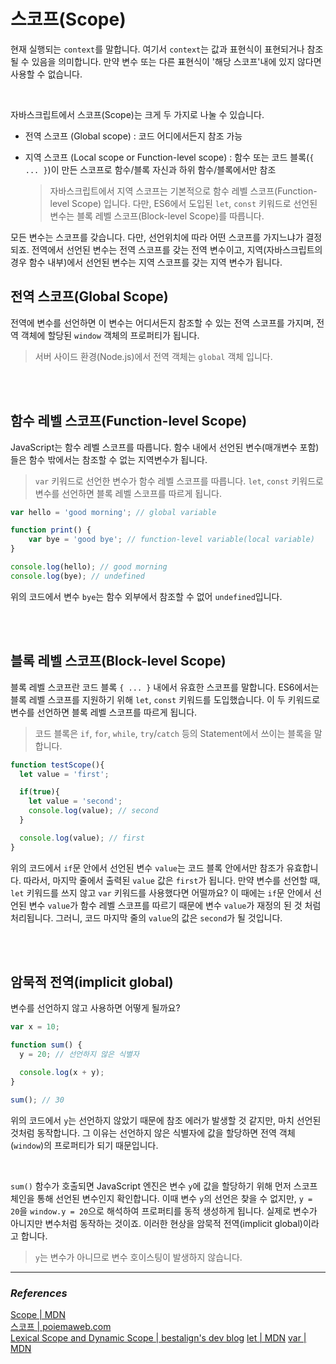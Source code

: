 # 스코프(Scope)
현재 실행되는 `context`를 말합니다. 여기서 `context`는 값과 표현식이 표현되거나 참조 될 수 있음을 의미합니다. 
만약 변수 또는 다른 표현식이 '해당 스코프'내에 있지 않다면 사용할 수 없습니다.

<br />

자바스크립트에서 스코프(Scope)는 크게 두 가지로 나눌 수 있습니다. 
- 전역 스코프 (Global scope) : 코드 어디에서든지 참조 가능
- 지역 스코프 (Local scope or Function-level scope) : 함수 또는 코드 블록(`{ ... }`)이 만든 스코프로 함수/블록 자신과 하위 함수/블록에서만 참조

    > 자바스크립트에서 지역 스코프는 기본적으로 함수 레벨 스코프(Function-level Scope) 입니다. 다만, ES6에서 도입된 `let`, `const` 키워드로 선언된 변수는 블록 레벨 스코프(Block-level Scope)를 따릅니다.

모든 변수는 스코프를 갖습니다. 다만, 선언위치에 따라 어떤 스코프를 가지느냐가 결정되죠.
전역에서 선언된 변수는 전역 스코프를 갖는 전역 변수이고, 지역(자바스크립트의 경우 함수 내부)에서 선언된 변수는 지역 스코프를 갖는 지역 변수가 됩니다.

## 전역 스코프(Global Scope)
전역에 변수를 선언하면 이 변수는 어디서든지 참조할 수 있는 전역 스코프를 가지며, 전역 객체에 할당된 `window` 객체의 프로퍼티가 됩니다.

> 서버 사이드 환경(Node.js)에서 전역 객체는 `global` 객체 입니다.

<br /><br />

## 함수 레벨 스코프(Function-level Scope)
JavaScript는 함수 레벨 스코프를 따릅니다. 함수 내에서 선언된 변수(매개변수 포함)들은 함수 밖에서는 참조할 수 없는 지역변수가 됩니다.
> `var` 키워드로 선언한 변수가 함수 레벨 스코프를 따릅니다. `let`, `const` 키워드로 변수를 선언하면 블록 레벨 스코프를 따르게 됩니다.

```javascript
var hello = 'good morning'; // global variable

function print() {
	var bye = 'good bye'; // function-level variable(local variable)
}

console.log(hello); // good morning
console.log(bye); // undefined
```
위의 코드에서 변수 `bye`는 함수 외부에서 참조할 수 없어 `undefined`입니다.

<br /><br />

## 블록 레벨 스코프(Block-level Scope)
블록 레벨 스코프란 코드 블록 `{ ... }` 내에서 유효한 스코프를 말합니다.
ES6에서는 블록 레벨 스코프를 지원하기 위해 `let`, `const` 키워드를 도입했습니다. 이 두 키워드로 변수를 선언하면 블록 레벨 스코프를 따르게 됩니다.
> 코드 블록은 `if`, `for`, `while`, `try`/`catch` 등의 Statement에서 쓰이는 블록을 말합니다.

```javascript
function testScope(){
  let value = 'first';

  if(true){
    let value = 'second';
    console.log(value); // second
  }

  console.log(value); // first
}
```
위의 코드에서 `if`문 안에서 선언된 변수 `value`는 코드 블록 안에서만 참조가 유효합니다. 
따라서, 마지막 줄에서 출력된 `value` 값은 `first`가 됩니다. 만약 변수를 선언할 때, `let` 키워드를 쓰지 않고 `var` 키워드를 사용했다면 어떨까요?
이 때에는 `if`문 안에서 선언된 변수 `value`가 함수 레벨 스코프를 따르기 때문에 변수 `value`가 재정의 된 것 처럼 처리됩니다. 그러니, 코드 마지막 줄의 `value`의 값은 `second`가 될 것입니다.

<br /><br />


## 암묵적 전역(implicit global)
변수를 선언하지 않고 사용하면 어떻게 될까요?

```javascript
var x = 10;

function sum() {
  y = 20; // 선언하지 않은 식별자

  console.log(x + y);
}

sum(); // 30
```
위의 코드에서 `y`는 선언하지 않았기 때문에 참조 에러가 발생할 것 같지만, 마치 선언된 것처럼 동작합니다.
그 이유는 선언하지 않은 식별자에 값을 할당하면 전역 객체(`window`)의 프로퍼티가 되기 때문입니다.

<br />

`sum()` 함수가 호출되면 JavaScript 엔진은 변수 `y`에 값을 할당하기 위해 먼저 스코프 체인을 통해 선언된 변수인지 확인합니다. 
이때 변수 `y`의 선언은 찾을 수 없지만, `y = 20`을 `window.y = 20`으로 해석하여 프로퍼티를 동적 생성하게 됩니다. 실제로 변수가 아니지만 변수처럼 동작하는 것이죠.
이러한 현상을 암묵적 전역(implicit global)이라고 합니다.

> `y`는 변수가 아니므로 변수 호이스팅이 발생하지 않습니다.


***
### _References_
[Scope | MDN](https://developer.mozilla.org/en-US/docs/Glossary/Scope)  <br />
[스코프 | poiemaweb.com](https://poiemaweb.com/js-scope) <br />
[Lexical Scope and Dynamic Scope | bestalign's dev blog](https://bestalign.github.io/2015/07/12/Lexical-Scope-and-Dynamic-Scope/)
[let | MDN](https://developer.mozilla.org/ko/docs/Web/JavaScript/Reference/Statements/let)
[var | MDN](https://developer.mozilla.org/ko/docs/Web/JavaScript/Reference/Statements/var)